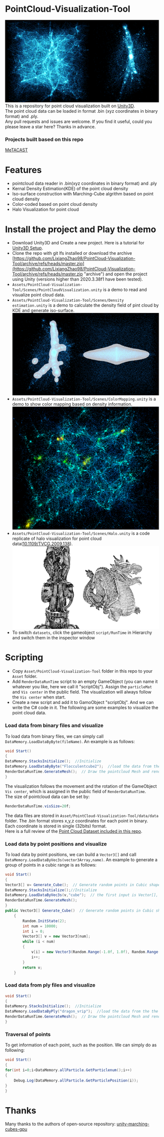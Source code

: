 PointCloud-Visualization-Tool
======

![Image](https://github.com/LixiangZhao98/PointCloud-Visualization-Tool/blob/master/Assets/pic/teaser.png "Image")
This is a repository for point cloud visualization built on [Unity3D](https://unity3d.com/get-unity/download "Unity download").\
The point cloud data can be loaded in format .bin (xyz coordinates in binary format) and .ply.\
Any pull requests and issues are welcome. If you find it useful, could you please leave a star here? Thanks in advance.

### Projects built based on this repo
[MeTACAST](https://github.com/LixiangZhao98/MeTACAST "MeTACAST")

# Features
- pointcloud data reader in .bin(xyz coordinates in binary format) and .ply
- Kernal Density Estimation(KDE) of the point cloud density
- Iso-surface construction with Marching-Cube algrithm based on point cloud density
- Color-coded based on point cloud density
- Halo Visualization for point cloud

# Install the project and Play the demo
- Download Unity3D  and Create a new project. Here is a tutorial for [Unity3D Setup](https://github.com/LixiangZhao98/MeTACAST/blob/master/Assets/my/file/UnitySetup.pdf "Unity Setup").
- Clone the repo with git lfs installed or download the archive [https://github.com/LixiangZhao98/PointCloud-Visualization-Tool/archive/refs/heads/master.zip](https://github.com/LixiangZhao98/PointCloud-Visualization-Tool/archive/refs/heads/master.zip "archive") and open the project using Unity (versions higher than 2020.3.38f1 have been tested).
- `Assets/PointCloud-Visualization-Tool/Scenes/PointCloudVisualization.unity` is a demo to read and visualize point cloud data.
- `Assets/PointCloud-Visualization-Tool/Scenes/Density estimation.unity` is a demo to calculate the density field of pint cloud by KDE and generate iso-surface.
![Image](https://github.com/LixiangZhao98/PointCloud-Visualization-Tool/blob/master/Assets/pic/marchingcube.png "Image")
- `Assets/PointCloud-Visualization-Tool/Scenes/ColorMapping.unity` is a demo to show color mapping based on density information.
![Image](https://github.com/LixiangZhao98/PointCloud-Visualization-Tool/blob/master/Assets/pic/FieldColor.png "Image")
- `Assets/PointCloud-Visualization-Tool/Scenes/Halo.unity` is a code replicate of halo visualization for point cloud data([10.1109/TVCG.2009.138](https://ieeexplore.ieee.org/document/5290742 "Depth-Dependent Halos")). 
![Image](https://github.com/LixiangZhao98/PointCloud-Visualization-Tool/blob/master/Assets/pic/halos.png "Image")
- To switch `datasets`, click the gameobject `script/RunTime` in Hierarchy and switch them in the inspector window

# Scripting
- Copy `Asset/PointCloud-Visualization-Tool` folder in this repo to your `Asset` folder.
- Add `RenderDataRunTime` script to an empty GameObject (you can name it whatever you like, here we call it "scriptObj"). Assign the `particleMat` and `Vis center` in the public field. The visualization will always follow the `Vis center` when start. 
- Create a new script and add it to GamoObject "scriptObj". And we can write the C# code in it. The following are some examples to visualize the point cloud data.
### Load data from binary files and visualize
To load data from binary files, we can simply call `DataMemory.LoadDataByByte(fileName)`. An example is as follows:
```c#
void Start()
{
DataMemory.StacksInitialize();  //Initialize
DataMemory.LoadDataByByte("Flocculentcube2");  //load the data from the the binary file; the input is the name of the binary file
RenderDataRunTime.GenerateMesh();  // Draw the pointcloud Mesh and render in `RenderDataRunTime/cs`
}
```
The visualization follows the movement and the rotation of the GameObject `Vis center`, which is assigned in the public field of `RenderDataRunTime`.\
The size of pointcloud data can be set by:
```c#
RenderDataRunTime.visSize=20f;
```
The data files are stored in `Asset/PointCloud-Visualization-Tool/data/data` folder. The .bin format stores x,y,z coordinates for each point in binary. Each coordinate is stored in single (32bits) format. \
Here is a full review of the [Point Cloud Dataset included in this repo](https://github.com/LixiangZhao98/PointCloud-Visualization-Tool/blob/master/Assets/files/Data.pdf "Data").

### Load data by point positions and visualize
To load data by point positions, we can build a `Vector3[]` and call `DataMemory.LoadDataByVec3s(vector3Array,name)`. An example to generate a group of points in a cubic range is as follows:
```c#
void Start()
{
Vector3[] v= Generate_Cube();  // Generate random points in Cubic shape
DataMemory.StacksInitialize();//Initialize
DataMemory.LoadDataByVec3s(v,"cube");  // the first input is Vector[], the second is the name of the data (you can name it as you like)
RenderDataRunTime.GenerateMesh();
}
public Vector3[] Generate_Cube()  // Generate random points in Cubic shape
    {
        Random.InitState(2);
        int num = 10000;
        int i = 0;
        Vector3[] v = new Vector3[num];
        while (i < num)
        {
            v[i] = new Vector3(Random.Range(-1.0f, 1.0f), Random.Range(-1.0f, 1.0f), Random.Range(-1.0f, 1.0f));
            i++;
        }
        return v;
    }
```
### Load data from ply files and visualize
```c#
void Start()
{
DataMemory.StacksInitialize();  //Initialize
DataMemory.LoadDataByPly("dragon_vrip");  //load the data from the the ply file; the input is the name of the binary file
RenderDataRunTime.GenerateMesh();  // Draw the pointcloud Mesh and render in `RenderDataRunTime/cs`
}
```

### Traversal of points
To get information of each point, such as the position. We can simply do as following:
```c#
void Start()
{
for(int i=0;i<DataMemory.allParticle.GetParticlenum();i++)
{
    Debug.Log(DataMemory.allParticle.GetParticlePosition(i));
}
}
```

# Thanks
Many thanks to the authors of open-source repository:
[unity-marching-cubes-gpu](https://github.com/pavelkouril/unity-marching-cubes-gpu "unity-marching-cubes-gpu")





